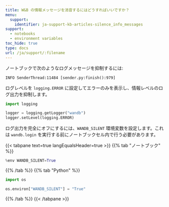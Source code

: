 ```yaml
---
title: W&B の情報メッセージを消音するにはどうすればいいですか？
menu:
  support:
    identifier: ja-support-kb-articles-silence_info_messages
support:
  - notebooks
  - environment variables
toc_hide: true
type: docs
url: /ja/support/:filename
---
```

ノートブックで次のようなログメッセージを抑制するには:

```
INFO SenderThread:11484 [sender.py:finish():979]
```

ログレベルを `logging.ERROR` に設定してエラーのみを表示し、情報レベルのログ出力を抑制します。

```python
import logging

logger = logging.getLogger("wandb")
logger.setLevel(logging.ERROR)
```

ログ出力を完全にオフにするには、`WANDB_SILENT` 環境変数を設定します。これは `wandb.login` を実行する前にノートブックセル内で行う必要があります。

{{< tabpane text=true langEqualsHeader=true >}}
{{% tab "ノートブック" %}}
```python
%env WANDB_SILENT=True
```
{{% /tab %}}
{{% tab "Python" %}}
```python
import os

os.environ["WANDB_SILENT"] = "True"
```
{{% /tab %}}
{{< /tabpane >}}